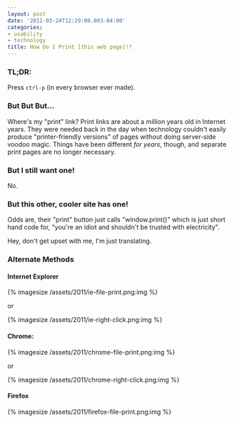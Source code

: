 ```yaml
---
layout: post
date: '2011-03-24T12:29:00.003-04:00'
categories:
- usability
- technology
title: How Do I Print [this web page]!?
---
```


### TL;DR:

Press `ctrl-p` (in every browser ever made).

### But But But...

Where's my "print" link? Print links are about a million years old in Internet years. They were needed back in the day when technology couldn't easily produce "printer-friendly versions" of pages without doing server-side voodoo magic. Things have been different *for years*, though, and separate print pages are no longer necessary. 

### But I still want one!

No.

### But this other, cooler site has one!

Odds are, their "print" button just calls "window.print()" which is just short hand code for, "you're an idiot and shouldn't be trusted with electricity".

Hey, don't get upset with me, I'm just translating.

### Alternate Methods

#### Internet Explorer

{% imagesize /assets/2011/ie-file-print.png:img %}

or

{% imagesize /assets/2011/ie-right-click.png:img %}

#### Chrome:

{% imagesize /assets/2011/chrome-file-print.png:img %}

or

{% imagesize /assets/2011/chrome-right-click.png:img %}

#### Firefox

{% imagesize /assets/2011/firefox-file-print.png:img %}
